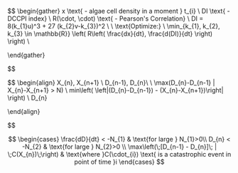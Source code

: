 
$$
\begin{gather}
x \text{ - algae cell density in a moment } t_{i} \\
DI \text{ - DCCPI index} \\ 
R(\cdot, \cdot) \text{ - Pearson's Correlation} \\
DI = 8(k_{1}u)^3 + 27 (k_{2}v-k_{3})^2 \\ \\
\text{Optimize:} \\
\min_{k_{1}, k_{2}, k_{3} \in \mathbb{R}} \left( R\left( \frac{dx}{dt}, \frac{d(DI)}{dt} \right) \right) \\

\end{gather}

$$


$$
\begin{align}
X_{n}, X_{n+1} \\
D_{n-1}, D_{n}\\ \\
\max(D_{n}-D_{n-1} | X_{n}-X_{n+1} > N) \\
min\left( \left|(D_{n}-D_{n-1}) - (X_{n}-X_{n+1})\right| \right) \\
D_{n}

\end{align}

$$










$$
\begin{cases}
\frac{dD}{dt} < -N_{1}  & \text{for large } N_{1}>0\\ 
D_{n} < -N_{2}  & \text{for large } N_{2}>0 \\
\max\left(\;[D_{n-1} - D_{n}]\; | \;C(X_{n})\;\right) & \text{where }C(\cdot_{i}) \text{ is a catastrophic event in point of time }i
\end{cases}
$$

